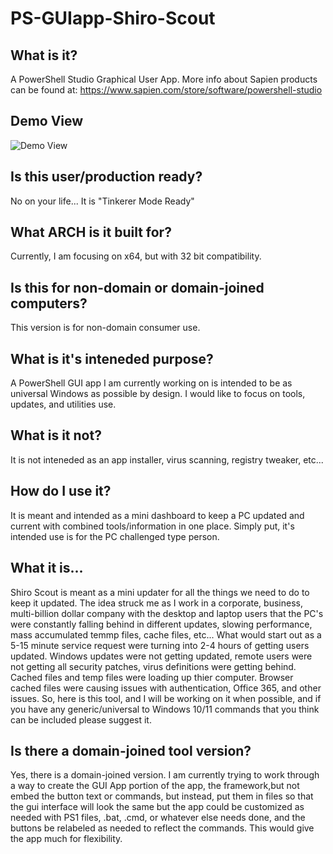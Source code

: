 # PS-GUIapp-Shiro-Scout
## What is it?
A PowerShell Studio Graphical User App.
More info about Sapien products can be found at:
https://www.sapien.com/store/software/powershell-studio
## Demo View
![Demo View](/wayneburlingame/PS-GUIapp-Shiro-Scout/assets/shiro.png?raw=true "Shiro Scout")
## Is this user/production ready?
No on your life... It is "Tinkerer Mode Ready"
## What ARCH is it built for?
Currently, I am focusing on x64, but with 32 bit compatibility.
## Is this for non-domain or domain-joined computers?
This version is for non-domain consumer use.
## What is it's inteneded purpose?
A PowerShell GUI app I am currently working on is intended to be as universal Windows as possible by design. I would like to focus on tools, updates, and utilities use.
## What is it not?
It is not inteneded as an app installer, virus scanning, registry tweaker, etc...
## How do I use it?
It is meant and intended as a mini dashboard to keep a PC updated and current with combined tools/information in one place.
Simply put, it's intended use is for the PC challenged type person.
## What it is...
Shiro Scout is meant as a mini updater for all the things we need to do to keep it updated. 
The idea struck me as I work in a corporate, business, multi-billion dollar company with the desktop and laptop users that the PC's were constantly falling behind in different updates, slowing performance, mass accumulated temmp files, cache files, etc...
What would start out as a 5-15 minute service request were turning into 2-4 hours of getting users updated.
Windows updates were not getting updated, remote users were not getting all security patches, virus definitions were getting behind.
Cached files and temp files were loading up thier computer. Browser cached files were causing issues with authentication, Office 365, and other issues.
So, here is this tool, and I will be working on it when possible, and if you have any generic/universal to Windows 10/11 commands that you think can be included please suggest it.
## Is there a domain-joined tool version?
Yes, there is a domain-joined version.
I am currently trying to work through a way to create the GUI App portion of the app, the framework,but not embed the button text or commands,
but instead, put them in files so that the gui interface will look the same but the app could be customized as needed with PS1 files, .bat, .cmd, or whatever else needs done, and the buttons be relabeled as needed to reflect the commands.
This would give the app much for flexibility.
